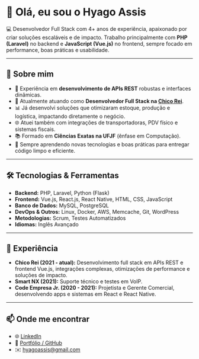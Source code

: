 # 👋 Olá, eu sou o Hyago Assis  

💻 Desenvolvedor Full Stack com 4+ anos de experiência, apaixonado por criar soluções escaláveis e de impacto. Trabalho principalmente com **PHP (Laravel)** no backend e **JavaScript (Vue.js)** no frontend, sempre focado em performance, boas práticas e usabilidade.  

---

## 🚀 Sobre mim
- 🎯 Experiência em **desenvolvimento de APIs REST** robustas e interfaces dinâmicas.  
- 🏢 Atualmente atuando como **Desenvolvedor Full Stack na [Chico Rei](https://chicorei.com/)**.  
- 📊 Já desenvolvi soluções que otimizaram estoque, produção e logística, impactando diretamente o negócio.  
- 🌐 Atuei também com integrações de transportadoras, PDV físico e sistemas fiscais.  
- 📚 Formado em **Ciências Exatas na UFJF** (ênfase em Computação).  
- 🌱 Sempre aprendendo novas tecnologias e boas práticas para entregar código limpo e eficiente.  

---

## 🛠️ Tecnologias & Ferramentas
- **Backend:** PHP, Laravel, Python (Flask)  
- **Frontend:** Vue.js, React.js, React Native, HTML, CSS, JavaScript  
- **Banco de Dados:** MySQL, PostgreSQL  
- **DevOps & Outros:** Linux, Docker, AWS, Memcache, Git, WordPress  
- **Metodologias:** Scrum, Testes Automatizados  
- **Idiomas:** Inglês Avançado  

---

## 📌 Experiência
- **Chico Rei (2021 - atual):** Desenvolvimento full stack em APIs REST e frontend Vue.js, integrações complexas, otimizações de performance e soluções de impacto.  
- **Smart NX (2021):** Suporte técnico e testes em VoIP.  
- **Code Empresa Jr. (2020 - 2021):** Projetista e Gerente Comercial, desenvolvendo apps e sistemas em React e React Native.  

---

## 📫 Onde me encontrar
- 🌐 [LinkedIn](https://www.linkedin.com/in/hyago-assis-a39a63147/)  
- 💼 [Portfólio / GitHub](https://github.com/HyagoAssis)  
- ✉️ hyagoassis@gmail.com  
